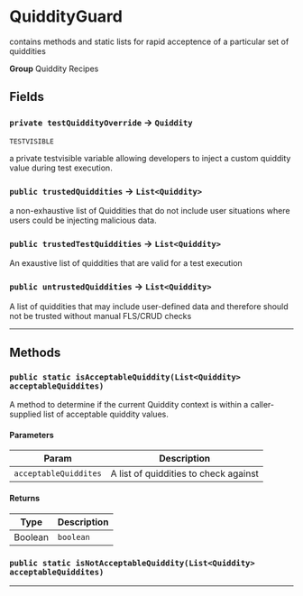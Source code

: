 # QuiddityGuard

contains methods and static lists for rapid acceptence of a
particular set of quiddities


**Group** Quiddity Recipes

## Fields

### `private testQuiddityOverride` → `Quiddity`

`TESTVISIBLE` 

a private testvisible variable allowing developers to inject a custom quiddity value during test execution.

### `public trustedQuiddities` → `List<Quiddity>`


a non-exhaustive list of Quiddities that do not include user situations where users could be injecting malicious data.

### `public trustedTestQuiddities` → `List<Quiddity>`


An exaustive list of quiddities that are valid for a test execution

### `public untrustedQuiddities` → `List<Quiddity>`


A list of quiddities that may include user-defined data and therefore should not be trusted without manual FLS/CRUD checks

---
## Methods
### `public static isAcceptableQuiddity(List<Quiddity> acceptableQuiddites)`

A method to determine if the current Quiddity context is within a caller-supplied list of acceptable quiddity values.

#### Parameters

|Param|Description|
|---|---|
|`acceptableQuiddites`|A list of quiddities to check against|

#### Returns

|Type|Description|
|---|---|
|Boolean|`boolean`|

### `public static isNotAcceptableQuiddity(List<Quiddity> acceptableQuiddites)`
---

